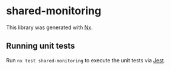 # shared-monitoring

This library was generated with [Nx](https://nx.dev).

## Running unit tests

Run `nx test shared-monitoring` to execute the unit tests via [Jest](https://jestjs.io).
